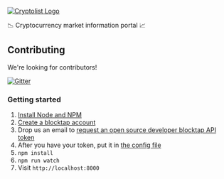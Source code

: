 [![Cryptolist Logo](/public/img/cryptolist.png)](https://www.cryptolist.com)

:chart_with_downwards_trend: Cryptocurrency market information portal :chart_with_upwards_trend:

## Contributing

We're looking for contributors! 

[![Gitter](https://img.shields.io/gitter/room/altangent/cryptolist.js.svg)](https://gitter.im/altangent/cryptolist)

### Getting started
1. [Install Node and NPM](https://nodejs.org/en/download/)
1. [Create a blocktap account](https://blocktap.io/)
1. Drop us an email to [request an open source developer blocktap API token](mailto:contact@altangent.com)
1. After you have your token, put it in [the config file](https://github.com/altangent/cryptolist/blob/master/config.json#L3)
1. `npm install`
1. `npm run watch`
1. Visit `http://localhost:8000`
